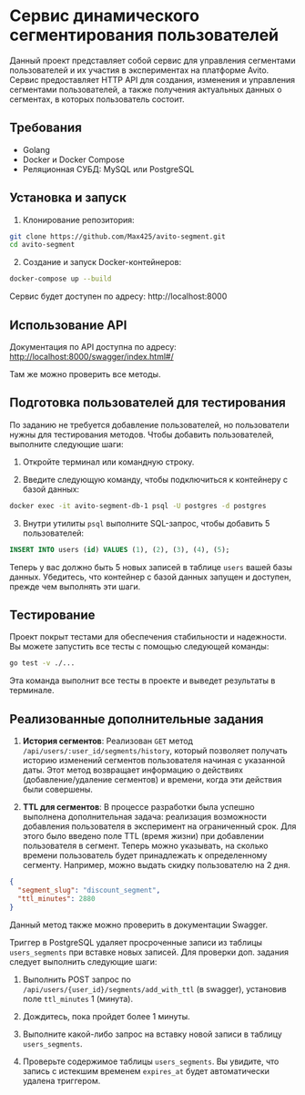 # Сервис динамического сегментирования пользователей

Данный проект представляет собой сервис для управления сегментами пользователей и их участия в экспериментах на платформе Avito. Сервис предоставляет HTTP API для создания, изменения и управления сегментами пользователей, а также получения актуальных данных о сегментах, в которых пользователь состоит.

## Требования

- Golang
- Docker и Docker Compose
- Реляционная СУБД: MySQL или PostgreSQL

## Установка и запуск

1. Клонирование репозитория:

```bash
git clone https://github.com/Max425/avito-segment.git
cd avito-segment
```

2. Создание и запуск Docker-контейнеров:

```bash
docker-compose up --build
```

Сервис будет доступен по адресу: http://localhost:8000

## Использование API

Документация по API доступна по адресу: [http://localhost:8000/swagger/index.html#/](http://localhost:8000/swagger/index.html#/)

Там же можно проверить все методы.

## Подготовка пользователей для тестирования

По заданию не требуется добавление пользователей, но пользователи нужны для тестирования методов. Чтобы добавить пользователей, выполните следующие шаги:

1. Откройте терминал или командную строку.

2. Введите следующую команду, чтобы подключиться к контейнеру с базой данных:

```bash
docker exec -it avito-segment-db-1 psql -U postgres -d postgres
```

3. Внутри утилиты `psql` выполните SQL-запрос, чтобы добавить 5 пользователей:

```sql
INSERT INTO users (id) VALUES (1), (2), (3), (4), (5);
```

Теперь у вас должно быть 5 новых записей в таблице `users` вашей базы данных. Убедитесь, что контейнер с базой данных запущен и доступен, прежде чем выполнять эти шаги.

## Тестирование

Проект покрыт тестами для обеспечения стабильности и надежности. Вы можете запустить все тесты с помощью следующей команды:

```bash
go test -v ./...
```

Эта команда выполнит все тесты в проекте и выведет результаты в терминале.

## Реализованные дополнительные задания 

1. **История сегментов**: Реализован `GET` метод `/api/users/:user_id/segments/history`, который позволяет получать историю изменений сегментов пользователя начиная с указанной даты. Этот метод возвращает информацию о действиях (добавление/удаление сегментов) и времени, когда эти действия были совершены.

2. **TTL для сегментов**: В процессе разработки была успешно выполнена дополнительная задача: реализация возможности добавления пользователя в эксперимент на ограниченный срок. Для этого было введено поле TTL (время жизни) при добавлении пользователя в сегмент. Теперь можно указывать, на сколько времени пользователь будет принадлежать к определенному сегменту. Например, можно выдать скидку пользователю на 2 дня.
```json
{
  "segment_slug": "discount_segment",
  "ttl_minutes": 2880
}
```
Данный метод также можно проверить в документации Swagger.

Триггер в PostgreSQL удаляет просроченные записи из таблицы `users_segments` при вставке новых записей. Для проверки доп. задания следует выполнить следующие шаги:

1. Выполнить POST запрос по `/api/users/{user_id}/segments/add_with_ttl` (в swagger), установив поле `ttl_minutes` 1 (минута).

2. Дождитесь, пока пройдет более 1 минуты.

3. Выполните какой-либо запрос на вставку новой записи в таблицу `users_segments`.

4. Проверьте содержимое таблицы `users_segments`. Вы увидите, что запись с истекшим временем `expires_at` будет автоматически удалена триггером.
